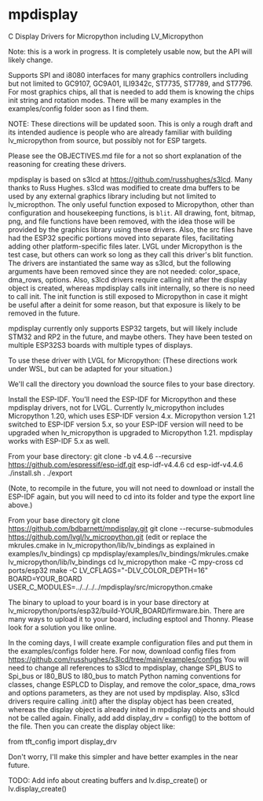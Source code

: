 # mpdisplay
C Display Drivers for Micropython including LV_Micropython

Note: this is a work in progress.  It is completely usable now, but the API will likely change.

Supports SPI and i8080 interfaces for many graphics controllers including but not limited to GC9107, GC9A01, ILI9342c, ST7735, ST7789, and ST7796.  For most graphics chips, all that is needed to add them is knowing the chips init string and rotation modes.  There will be many examples in the examples/config folder soon as I find them.

NOTE:  These directions will be updated soon.  This is only a rough draft and its intended audience is people who are already familiar with building lv_micropython from source, but possibly not for ESP targets.

Please see the OBJECTIVES.md file for a not so short explanation of the reasoning for creating these drivers.

mpdisplay is based on s3lcd at https://github.com/russhughes/s3lcd.  Many thanks to Russ Hughes.  s3lcd was modified to create dma buffers to be used by any external graphics library including but not limited to lv_micropthon.  The only useful function exposed to Micropython, other than configuration and housekeeping functions, is `blit`.  All drawing, font, bitmap, png, and file functions have been removed, with the idea those will be provided by the graphics library using these drivers.  Also, the src files have had the ESP32 specific portions moved into separate files, facilitating adding other platform-specific files later.  LVGL under Micropython is the test case, but others can work so long as they call this driver's blit function.  The drivers are instantiated the same way as s3lcd, but the following arguments have been removed since they are not needed:  color_space, dma_rows, options.  Also, s3lcd drivers require calling init after the display object is created, whereas mpdisplay calls init internally, so there is no need to call init.  The init function is still exposed to Micropython in case it might be useful after a deinit for some reason, but that exposure is likely to be removed in the future.

mpdisplay currently only supports ESP32 targets, but will likely include STM32 and RP2 in the future, and maybe others.  They have been tested on multiple ESP32S3 boards with multiple types of displays.

To use these driver with LVGL for Micropython:
(These directions work under WSL, but can be adapted for your situation.)

We'll call the directory you download the source files to your base directory.

Install the ESP-IDF.  You'll need the ESP-IDF for Micropython and these mpdisplay drivers, not for LVGL.  Currently lv_micropython includes Micropython 1.20, which uses ESP-IDF version 4.x.  Micropython version 1.21 switched to ESP-IDF version 5.x, so your ESP-IDF version will need to be upgraded when lv_micropython is upgraded to Micropython 1.21.  mpdisplay works with ESP-IDF 5.x as well.

From your base directory:
git clone -b v4.4.6 --recursive https://github.com/espressif/esp-idf.git esp-idf-v4.4.6
cd esp-idf-v4.4.6
./install.sh
. ./export

(Note, to recompile in the future, you will not need to download or install the ESP-IDF again, but you will need to cd into its folder and type the export line above.)

From your base directory
git clone https://github.com/bdbarnett/mpdisplay.git
git clone --recurse-submodules https://github.com/lvgl/lv_micropython.git
(edit or replace the mkrules.cmake in lv_micropython/lib/lv_bindings as explained in examples/lv_bindings)
cp mpdisplay/examples/lv_bindings/mkrules.cmake lv_micropython/lib/lv_bindings
cd lv_micropython
make -C mpy-cross
cd ports/esp32
make -C LV_CFLAGS="-DLV_COLOR_DEPTH=16" BOARD=YOUR_BOARD USER_C_MODULES=../../../../mpdisplay/src/micropython.cmake

The binary to upload to your board is in your base directory at lv_micropython/ports/esp32/build-YOUR_BOARD/firmware.bin.  There are many ways to upload it to your board, including esptool and Thonny.  Please look for a solution you like online.

In the coming days, I will create example configuration files and put them in the examples/configs folder here.  For now, download config files from
https://github.com/russhughes/s3lcd/tree/main/examples/configs
You will need to change all references to s3lcd to mpdisplay, change SPI_BUS to Spi_bus or I80_BUS to I80_bus to match Python naming conventions for classes, change ESPLCD to Display, and remove the color_space, dma_rows and options parameters, as they are not used by mpdisplay.  Also, s3lcd drivers require calling .init() after the display object has been created, whereas the display object is already inited in mpdisplay objects and should not be called again.  Finally, add add display_drv = config() to the bottom of the file.  Then you can create the display object like:

from tft_config import display_drv

Don't worry, I'll make this simpler and have better examples in the near future.

TODO:  Add info about creating buffers and lv.disp_create() or lv.display_create()
